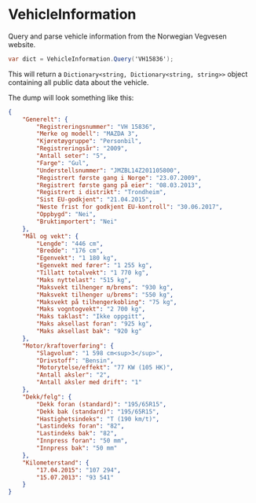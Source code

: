 ﻿# VehicleInformation

Query and parse vehicle information from the Norwegian Vegvesen website.

```csharp
var dict = VehicleInformation.Query('VH15836');
```

This will return a `Dictionary<string, Dictionary<string, string>>` object containing all public data about the vehicle.

The dump will look something like this:

```json
{
	"Generelt": {
		"Registreringsnummer": "VH 15836",
		"Merke og modell": "MAZDA 3",
		"Kjøretøygruppe": "Personbil",
		"Registreringsår": "2009",
		"Antall seter": "5",
		"Farge": "Gul",
		"Understellsnummer": "JMZBL14Z201105800",
		"Registrert første gang i Norge": "23.07.2009",
		"Registrert første gang på eier": "08.03.2013",
		"Registrert i distrikt": "Trondheim",
		"Sist EU-godkjent": "21.04.2015",
		"Neste frist for godkjent EU-kontroll": "30.06.2017",
		"Oppbygd": "Nei",
		"Bruktimportert": "Nei"
	},
	"Mål og vekt": {
		"Lengde": "446 cm",
		"Bredde": "176 cm",
		"Egenvekt": "1 180 kg",
		"Egenvekt med fører": "1 255 kg",
		"Tillatt totalvekt": "1 770 kg",
		"Maks nyttelast": "515 kg",
		"Maksvekt tilhenger m/brems": "930 kg",
		"Maksvekt tilhenger u/brems": "550 kg",
		"Maksvekt på tilhengerkobling": "75 kg",
		"Maks vogntogvekt": "2 700 kg",
		"Maks taklast": "Ikke oppgitt",
		"Maks aksellast foran": "925 kg",
		"Maks aksellast bak": "920 kg"
	},
	"Motor/kraftoverføring": {
		"Slagvolum": "1 598 cm<sup>3</sup>",
		"Drivstoff": "Bensin",
		"Motorytelse/effekt": "77 KW (105 HK)",
		"Antall aksler": "2",
		"Antall aksler med drift": "1"
	},
	"Dekk/felg": {
		"Dekk foran (standard)": "195/65R15",
		"Dekk bak (standard)": "195/65R15",
		"Hastighetsindeks": "T (190 km/t)",
		"Lastindeks foran": "82",
		"Lastindeks bak": "82",
		"Innpress foran": "50 mm",
		"Innpress bak": "50 mm"
	},
	"Kilometerstand": {
		"17.04.2015": "107 294",
		"15.07.2013": "93 541"
	}
}
```
